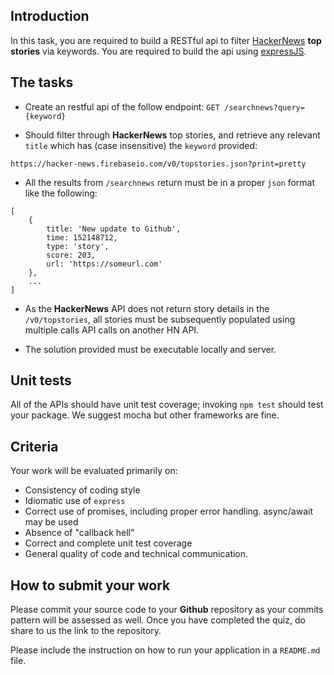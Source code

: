 ## Introduction

In this task, you are required to build a RESTful api to filter [HackerNews](https://github.com/HackerNews/API) __top stories__ via keywords. You are required to build the api using [expressJS](https://expressjs.com/).


## The tasks

* Create an restful api of the follow endpoint:
`GET /searchnews?query={keyword}`

* Should filter through __HackerNews__ top stories, and retrieve any relevant `title` which has (case insensitive) the `keyword` provided:
```
https://hacker-news.firebaseio.com/v0/topstories.json?print=pretty
```

* All the results from `/searchnews` return must be in a proper `json` format like the following:
```
[
	{
		title: 'New update to Github',
		time: 152148712,
		type: 'story',
		score: 203,
		url: 'https://someurl.com'
	},
	...
]
```

* As the __HackerNews__ API does not return story details in the `/v0/topstories`, all stories must be subsequently populated using multiple calls API calls on another HN API.

* The solution provided must be executable locally and server.


## Unit tests

All of the APIs should have unit test coverage; invoking `npm test` should test your package. We suggest mocha but other frameworks are fine.


## Criteria

Your work will be evaluated primarily on:

* Consistency of coding style
* Idiomatic use of `express`
* Correct use of promises, including proper error handling. async/await may be used
* Absence of "callback hell"
* Correct and complete unit test coverage
* General quality of code and technical communication.

## How to submit your work

Please commit your source code to your **Github** repository as your commits pattern will be assessed as well. Once you have completed the quiz, do share to us the link to the repository.

Please include the instruction on how to run your application in a `README.md` file.